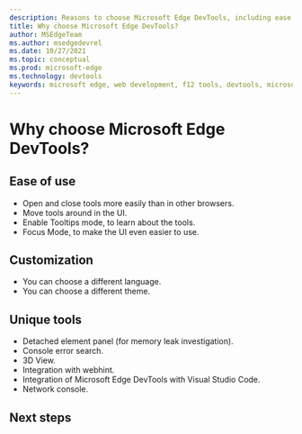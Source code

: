 ```yaml
---
description: Reasons to choose Microsoft Edge DevTools, including ease of use, customization, and unique tools.
title: Why choose Microsoft Edge DevTools?
author: MSEdgeTeam
ms.author: msedgedevrel
ms.date: 10/27/2021
ms.topic: conceptual
ms.prod: microsoft-edge
ms.technology: devtools
keywords: microsoft edge, web development, f12 tools, devtools, microsoft edge developer tools
---
```

<!--
This template provides the basic structure of a service/product overview article.
See the [overview guidance](contribute-how-write-overview.md) in the contributor guide.
-->
# Why choose Microsoft Edge DevTools?

<!-- Introductory paragraph 
Required. Lead with a light intro that describes what the article covers. Answer the 
fundamental "why would I want to know this?" question. Keep it short.
-->


<!-- H2s
Required. Give each H2 a heading that sets expectations for the content that follows. 
Follow the H2 headings with a sentence about how the section contributes to the whole.
-->

<!-- ====================================================================== -->
## Ease of use

*  Open and close tools more easily than in other browsers.
*  Move tools around in the UI.
*  Enable Tooltips mode, to learn about the tools.
*  Focus Mode, to make the UI even easier to use.


<!-- ====================================================================== -->
## Customization

*  You can choose a different language. <!-- contributed by Edge team to the shared code base -->
*  You can choose a different theme.


<!-- ====================================================================== -->
## Unique tools

*  Detached element panel (for memory leak investigation).
*  Console error search.
*  3D View.
*  Integration with webhint.
*  Integration of Microsoft Edge DevTools with Visual Studio Code.
*  Network console.


<!-- Next steps
Required. Provide at least one next step and no more than three. Include some 
context so the customer can determine why they would click the link.
-->

## Next steps

<!-- Add a context sentence for the following links -->

<!-- 
- [Write an overview](contribute-how-to-write-overview.md)
- [Links](links-how-to.md)
- -->
